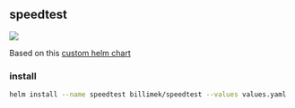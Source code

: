 ## speedtest

![](https://i.imgur.com/avohPk6.png)

Based on this [custom helm chart](https://github.com/billimek/billimek-charts/tree/master/speedtest)

### install

```bash
helm install --name speedtest billimek/speedtest --values values.yaml
```
